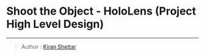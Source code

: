 # Shoot the Object - HoloLens (Project High Level Design)
___
> Author : [Kiran Shettar](https://www.cs.uml.edu/~kshettar)